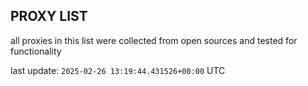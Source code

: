 ## PROXY LIST

all proxies in this list were collected from open sources and tested for functionality

last update: `2025-02-26 13:19:44.431526+00:00` UTC